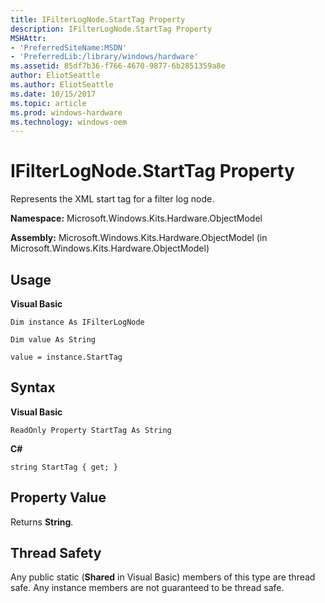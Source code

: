 ```yaml
---
title: IFilterLogNode.StartTag Property
description: IFilterLogNode.StartTag Property
MSHAttr:
- 'PreferredSiteName:MSDN'
- 'PreferredLib:/library/windows/hardware'
ms.assetid: 85df7b36-f766-4670-9877-6b2851359a8e
author: EliotSeattle
ms.author: EliotSeattle
ms.date: 10/15/2017
ms.topic: article
ms.prod: windows-hardware
ms.technology: windows-oem
---
```


# IFilterLogNode.StartTag Property


Represents the XML start tag for a filter log node.

**Namespace:** Microsoft.Windows.Kits.Hardware.ObjectModel

**Assembly:** Microsoft.Windows.Kits.Hardware.ObjectModel (in Microsoft.Windows.Kits.Hardware.ObjectModel)

## <span id="Usage"></span><span id="usage"></span><span id="USAGE"></span>Usage


**Visual Basic**

`Dim instance As IFilterLogNode`

`Dim value As String`

`value = instance.StartTag`

## <span id="Syntax"></span><span id="syntax"></span><span id="SYNTAX"></span>Syntax


**Visual Basic**

`ReadOnly Property StartTag As String`

**C#**

`string StartTag { get; }`

## <span id="Property_Value"></span><span id="property_value"></span><span id="PROPERTY_VALUE"></span>Property Value


Returns **String**.

## <span id="Thread_Safety"></span><span id="thread_safety"></span><span id="THREAD_SAFETY"></span>Thread Safety


Any public static (**Shared** in Visual Basic) members of this type are thread safe. Any instance members are not guaranteed to be thread safe.

 

 






